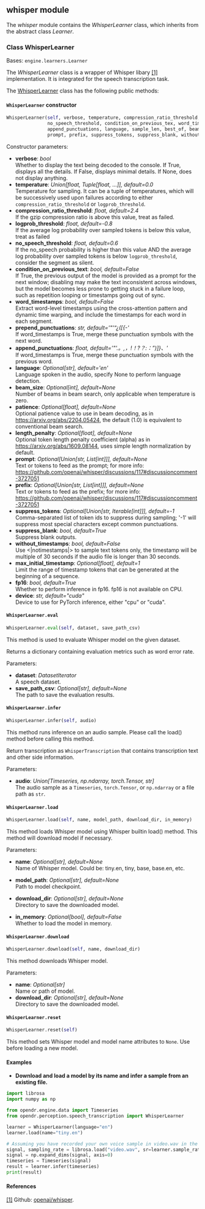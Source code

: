 ## whisper module

The *whisper* module contains the *WhisperLearner* class, which inherits from the abstract class *Learner*.

### Class WhisperLearner

Bases: `engine.learners.Learner`

The *WhisperLearner* class is a wrapper of Whisper libary [[1]](#openai/whisper-github) implementation. It is integrated for the speech transcription task.


The [WhisperLearner](/src/opendr/perception/speech_transcription/whisper/whisper_learner.py) class has the following public methods:

#### `WhisperLearner` constructor

```python
WhisperLearner(self, verbose, temperature, compression_ratio_threshold,logprob_threshold, 
               no_speech_threshold, condition_on_previous_tex, word_timestamps, prepend_punctuations,
               append_punctuations, language, sample_len, best_of, beam_size, patience, length_penalty,
               prompt, prefix, suppress_tokens, suppress_blank, without_timestamps, max_initial_timestamp, fp16, device)
```

Constructor parameters:

- **verbose**: *bool*\
  Whether to display the text being decoded to the console. If True, displays all the details.
  If False, displays minimal details. If None, does not display anything.
- **temperature**: *Union[float, Tuple[float, ...]], default=0.0*\
  Temperature for sampling. It can be a tuple of temperatures, which will be successively used
  upon failures according to either `compression_ratio_threshold` or `logprob_threshold`.
- **compression_ratio_threshold**: *float, default=2.4*\
  If the gzip compression ratio is above this value, treat as failed.
- **logprob_threshold**: *float, default=-0.8*\
  If the average log probability over sampled tokens is below this value, treat as failed
- **no_speech_threshold**: *float, default=0.6*\
  If the no_speech probability is higher than this value AND the average log probability over sampled tokens is below `logprob_threshold`, consider the segment as silent.
- **condition_on_previous_text**: *bool, default=False*\
  If True, the previous output of the model is provided as a prompt for the next window;
  disabling may make the text inconsistent across windows, but the model becomes less prone to
  getting stuck in a failure loop, such as repetition looping or timestamps going out of sync.
- **word_timestamps**: *bool, default=False*\
  Extract word-level timestamps using the cross-attention pattern and dynamic time warping,
  and include the timestamps for each word in each segment.
- **prepend_punctuations**: *str, default='\"'“¿([{-'*\
  If word_timestamps is True, merge these punctuation symbols with the next word.
- **append_punctuations**: *float, default='\"'.。,，!！?？:：”)]}、'*\
  If word_timestamps is True, merge these punctuation symbols with the previous word.
- **language**: *Optional[str], default='en'*\
  Language spoken in the audio, specify None to perform language detection.
- **beam_size**: *Optional[int], default=None*\
  Number of beams in beam search, only applicable when temperature is zero.
- **patience**: *Optional[float], default=None*\
  Optional patience value to use in beam decoding, as in https://arxiv.org/abs/2204.05424, the default (1.0) is equivalent to conventional beam search.
- **length_penalty**: *Optional[float], default=None*\
  Optional token length penalty coefficient (alpha) as in https://arxiv.org/abs/1609.08144, uses simple length normalization by default.
- **prompt**: *Optional[Union[str, List[int]]], default=None*\
  Text or tokens to feed as the prompt; for more info: https://github.com/openai/whisper/discussions/117#discussioncomment-3727051
- **prefix**: *Optional[Union[str, List[int]]], default=None*\
  Text or tokens to feed as the prefix; for more info: https://github.com/openai/whisper/discussions/117#discussioncomment-3727051
- **suppress_tokens**: *Optional[Union[str, Iterable[int]]], default=-1*\
  Comma-separated list of token ids to suppress during sampling; '-1' will suppress most special characters except common punctuations.
- **suppress_blank**: *bool, default=True*\
  Suppress blank outputs.
- **without_timestamps**: *bool, default=False*\
  Use <|notimestamps|> to sample text tokens only, the timestamp will be multiple of 30 seconds if the audio file is longer than 30 seconds.
- **max_initial_timestamp**: *Optional[float], default=1*\
  Limit the range of timestamp tokens that can be generated at the beginning of a sequence.
- **fp16**: *bool, default=True*\
  Whether to perform inference in fp16. fp16 is not available on CPU.
- **device**: *str, default="cuda"*\
  Device to use for PyTorch inference, either "cpu" or "cuda".

#### `WhisperLearner.eval`

```python
WhisperLearner.eval(self, dataset, save_path_csv)
```

This method is used to evaluate Whisper model on the given dataset.

Returns a dictionary containing evaluation metrics such as word error rate.

Parameters:

- **dataset**: *DatasetIterator*\
  A speech dataset.
- **save_path_csv**: *Optional[str], default=None*\
  The path to save the evaluation results.

#### `WhisperLearner.infer`

```python
WhisperLearner.infer(self, audio)
```

This method runs inference on an audio sample. Please call the load() method before calling this method.

Return transcription as `WhisperTranscription` that contains transcription text
and other side information.

Parameters:
- **audio**: *Union[Timeseries, np.ndarray, torch.Tensor, str]*\
  The audio sample as a `Timeseries`, `torch.Tensor`, or `np.ndarray` or a file path as `str`.


#### `WhisperLearner.load`

```python
WhisperLearner.load(self, name, model_path, download_dir, in_memory)
```

This method loads Whisper model using Whisper builtin load() method. This method
will download model if necessary.


Parameters:

- **name**: *Optional[str], default=None*\
  Name of Whisper model. Could be: tiny.en, tiny, base, base.en, etc.

- **model_path**: *Optional[str], default=None*\
  Path to model checkpoint.

- **download_dir**: *Optional[str], default=None*\
  Directory to save the downloaded model.

- **in_memory**: *Optional[bool], default=False*\
  Whether to load the model in memory.

#### `WhisperLearner.download`

```python
WhisperLearner.download(self, name, download_dir)
```

This method downloads Whisper model.

Parameters:
- **name**: *Optional[str]*\
  Name or path of model.
- **download_dir**: *Optional[str], default=None*\
  Directory to save the downloaded model.

#### `WhisperLearner.reset`
```python
WhisperLearner.reset(self)
```

This method sets Whisper model and model name attributes to `None`. Use before loading a new model.

#### Examples

* **Download and load a model by its name and infer a sample from an existing file.**
```python
import librosa
import numpy as np

from opendr.engine.data import Timeseries
from opendr.perception.speech_transcription import WhisperLearner

learner = WhisperLearner(language="en")
learner.load(name="tiny.en")

# Assuming you have recorded your own voice sample in video.wav in the current directory
signal, sampling_rate = librosa.load("video.wav", sr=learner.sample_rate)
signal = np.expand_dims(signal, axis=0)
timeseries = Timeseries(signal)
result = learner.infer(timeseries)
print(result)
```

#### References

<a name="openai/whisper-github" href="https://github.com/openai/whisper">[1]</a>
Github: [openai/whisper](https://github.com/openai/whisper).
